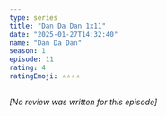 ```yaml
---
type: series
title: "Dan Da Dan 1x11"
date: "2025-01-27T14:32:40"
name: "Dan Da Dan"
season: 1
episode: 11
rating: 4
ratingEmoji: ⭐️⭐️⭐️⭐️
---
```


*[No review was written for this episode]*
